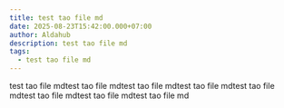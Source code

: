```yaml
---
title: test tao file md
date: 2025-08-23T15:42:00.000+07:00
author: Aldahub
description: test tao file md
tags:
  - test tao file md
---
```

test tao file mdtest tao file mdtest tao file mdtest tao file mdtest tao file mdtest tao file mdtest tao file mdtest tao file md

